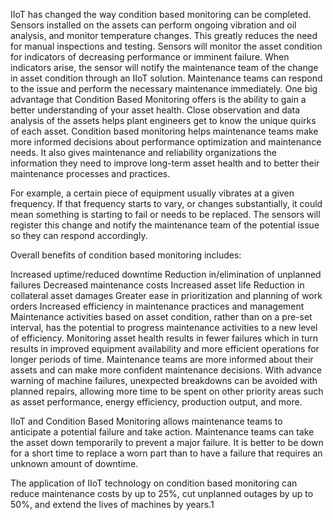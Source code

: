 IIoT has changed the way condition based monitoring can be completed. Sensors installed on the assets can perform ongoing vibration and oil analysis, and monitor temperature changes. This greatly reduces the need for manual inspections and testing. Sensors will monitor the asset condition for indicators of decreasing performance or imminent failure. When indicators arise, the sensor will notify the maintenance team of the change in asset condition through an IIoT solution. Maintenance teams can respond to the issue and perform the necessary maintenance immediately.
One big advantage that Condition Based Monitoring offers is the ability to gain a better understanding of your asset health. Close observation and data analysis of the assets helps plant engineers get to know the unique quirks of each asset. Condition based monitoring helps maintenance teams make more informed decisions about performance optimization and maintenance needs. It also gives maintenance and reliability organizations the information they need to improve long-term asset health and to better their maintenance processes and practices.


For example, a certain piece of equipment usually vibrates at a given frequency. If that frequency starts to vary, or changes substantially, it could mean something is starting to fail or needs to be replaced. The sensors will register this change and notify the maintenance team of the potential issue so they can respond accordingly.

Overall benefits of condition based monitoring includes:

Increased uptime/reduced downtime
Reduction in/elimination of unplanned failures
Decreased maintenance costs
Increased asset life
Reduction in collateral asset damages
Greater ease in prioritization and planning of work orders
Increased efficiency in maintenance practices and management
Maintenance activities based on asset condition, rather than on a pre-set interval, has the potential to progress maintenance activities to a new level of efficiency. Monitoring asset health results in fewer failures which in turn results in improved equipment availability and more efficient operations for longer periods of time. Maintenance teams are more informed about their assets and can make more confident maintenance decisions. With advance warning of machine failures, unexpected breakdowns can be avoided with planned repairs, allowing more time to be spent on other priority areas such as asset performance, energy efficiency, production output, and more.



IIoT and Condition Based Monitoring allows maintenance teams to anticipate a potential failure and take action. Maintenance teams can take the asset down temporarily to prevent a major failure. It is better to be down for a short time to replace a worn part than to have a failure that requires an unknown amount of downtime.

The application of IIoT technology on condition based monitoring can reduce maintenance costs by up to 25%, cut unplanned outages by up to 50%, and extend the lives of machines by years.1


